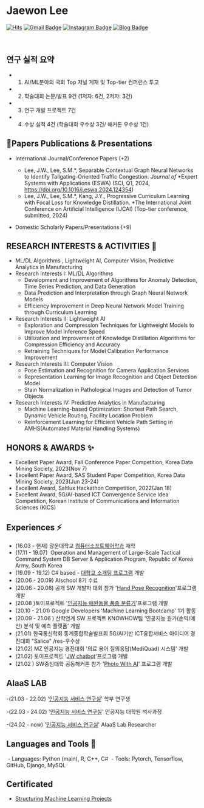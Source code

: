 # Jaewon Lee


[![Hits](https://hits.seeyoufarm.com/api/count/incr/badge.svg?url=https%3A%2F%2Fgithub.com%2FJaewonLee0217&count_bg=%235E7ABC&title_bg=%23292526&icon=&icon_color=%230CDADF&title=hits&edge_flat=false)](https://hits.seeyoufarm.com)
[![Gmail Badge](https://img.shields.io/badge/Gmail-d14836?style=flat-square&logo=Gmail&logoColor=white&link=mailto:jcircle67@gmail.com)](mailto:jcircle67@gmail.com)
[![Instagram Badge](https://img.shields.io/badge/-Instagram-dd2a7b?style=flat-square&logo=instagram&logoColor=white&link=https://www.instagram.com/loanl_jw/)](https://www.instagram.com/loanl_jw/) 
[![Blog Badge](http://img.shields.io/badge/-Blog-brightgreen?style=flat-square&logo=FF5722&link=https://ralp0217.tistory.com/)](https://ralp0217.tistory.com/)

<br>

## 연구 실적 요약
- 1. ​AI/ML분야의 국외 Top 저널 게재 및 Top-tier 컨퍼런스 투고​
- 2. ​학술대회 논문/발표 9건 (1저자: 6건, 2저자: 3건)​
- 3. ​연구 개발 프로젝트 7건 ​
- 4. ​수상 실적 4건 (학술대회 우수상 3건/ 해커톤 우수상 1건)​



## Papers Publications & Presentations
- International Journal/Conference Papers (+2)
    - Lee, J.W., Lee, S.M.*, Separable Contextual Graph Neural Networks to Identify Tailgating-Oriented Traffic Congestion. *Journal of* *Expert Systems with Applications (ESWA) (SCI, Q1, 2024, https://doi.org/10.1016/j.eswa.2024.124354)
    - Lee, J.W., Lee, S.M.*, Kang, J.Y., Progressive Curriculum Learning with Focal Loss for Knowledge Distillation. *The International Joint Conference on Artificial Intelligence (IJCAI) (Top-tier conference, submitted, 2024)

- Domestic Scholarly Papers/Presentations (+9)


## RESEARCH INTERESTS & ACTIVITIES 🌱
- ML/DL Algorithms , Lightweight AI, Computer Vision, Predictive Analytics in Manufacturing
- Research Interests I: ML/DL Algorithms
    - Development and Improvement of Algorithms for Anomaly Detection, Time Series Prediction, and Data Generation
    - Data Prediction and Interpretation through Graph Neural Network Models
    - Efficiency Improvement in Deep Neural Network Model Training through Curriculum Learning
- Research Interests II: Lightweight AI
   - Exploration and Compression Techniques for Lightweight Models to Improve Model Inference Speed
   - Utilization and Improvement of Knowledge Distillation Algorithms for Compression Efficiency and Accuracy
   - Retraining Techniques for Model Calibration Performance Improvement
- Research Interests III: Computer Vision
   - Pose Estimation and Recognition for Camera Application Services
   - Representation Learning for Image Recognition and Object Detection Model
   - Stain Normalization in Pathological Images and Detection of Tumor Objects 
- Research Interests IV: Predictive Analytics in Manufacturing
   - Machine Learning-based Optimization: Shortest Path Search, Dynamic Vehicle Routing, Facility Location Problem
   - Reinforcement Learning for Efficient Vehicle Path Setting in AMHS(Automated Material Handling Systems)


## HONORS & AWARDS ✨
- Excellent Paper Award, Fall Conference Paper Competition, Korea Data Mining Society, 2023(Nov 7)
- Excellent Paper Award, SAS Student Paper Competition, Korea Data Mining Society, 2023(Jun 23-24)
- Excellent Award, Saltlux Hackathon Competition, 2022(Jan 18)
- Excellent Award, 5G/AI-based ICT Convergence Service Idea Competition, Korean Institute of Communications and Information Sciences (KICS)


## Experiences ⚡
- (16.03 - 현재) 광운대학교 [컴퓨터소프트웨어학과](https://cs.kw.ac.kr:501/main/main.php) 재학
- (17.11 - 19.07) ­	Operation and Management of Large-Scale Tactical Command System DB Server & Application Program, Republic of Korea Army, South Korea
- (19.09 - 19.12) C# based - [대학교 소개팅 프로그램](https://github.com/AppSoftware-Team/KW_DateProject) 개발
- (20.06 - 20.09) AIschool 8기 수료
- (20.06 - 20.08) 공개 SW 개발자 대회 참가 '[Hand Pose Recognition](https://github.com/FLAG-OSS/Hand-Pose-Recognition)'프로그램 개발 
- (20.08 )토이프로젝트 '[인공지능 애완동물 품종 분류기](https://petbreed.ml/)'프로그램 개발
- (20.10 - 21.01) Google Developers 'Machine Learning Bootcamp' 1기 활동
- (20.09 - 21.06 ) 산학연계 SW 프로젝트 KNOWHOW팀 '인공지능 원가(손익/예산) 분석 및 예측 플랫폼' 개발
- (21.01) 한국통신학회 동계종합학술발표회 5G/AI기반 ICT융합서비스 아이디어 경진대회 "Salice" /res-우수상
- (21.02) MZ 인공지능 경진대회 '의료 용어 질의응답(MediQuad) 시스템' 개발
- (21.02) 토이프로젝트 '[JW chatbot](https://github.com/JaewonLee0217/JW_chatbot)'프로그램 개발
- (21.02 ) SW중심대학 공동해커톤 참가 '[Photo With AI](https://github.com/SWhack-PhotoWithAI/PWA_APP)' 프로그램 개발


## AIaaS LAB
-(21.03 - 22.02) '[인공지능 서비스 연구실](https://sites.google.com/view/aiaas/main)' 학부 연구생 

-(22.03 - 24.02) '[인공지능 서비스 연구실](https://sites.google.com/view/aiaas/main)' 인공지능 대학원 석사과정

-(24.02 - now) '[인공지능 서비스 연구실](https://sites.google.com/view/aiaas/main)' AIaaS Lab Researcher


## Languages and Tools 👀
­	- Languages: Python (main), R, C++, C#
­	- Tools: Pytorch, Tensorflow, GitHub, Django, MySQL



## Certificated
- [Structuring Machine Learning Projects](https://www.coursera.org/account/accomplishments/certificate/7TYT54GF6QTR)


<!--
**JaewonLee0217/JaewonLee0217** is a ✨ _special_ ✨ repository because its `README.md` (this file) appears on your GitHub profile.

Here are some ideas to get you started:

- 🔭 I’m currently working on ...
- 🌱 I’m currently learning ...
- 👯 I’m looking to collaborate on ...
- 🤔 I’m looking for help with ...
- 💬 Ask me about ...
- 📫 How to reach me: ...
- 😄 Pronouns: ...
- ⚡ Fun fact: ...
-->


